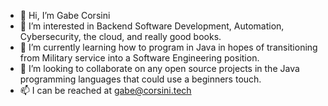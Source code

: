 - 👋 Hi, I’m Gabe Corsini 
- 👀 I’m interested in Backend Software Development, Automation, Cybersecurity, the cloud, and really good books.
- 🌱 I’m currently learning how to program in Java in hopes of transitioning from Military service into a Software Engineering position.
- 💞️ I’m looking to collaborate on any open source projects in the Java programming languages that could use a beginners touch. 
- 📫 I can be reached at gabe@corsini.tech 

<!---
corsinitech/corsinitech is a ✨ special ✨ repository because its `README.md` (this file) appears on your GitHub profile.
You can click the Preview link to take a look at your changes.
--->
